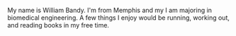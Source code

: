 My name is William Bandy.
I'm from Memphis and my I am majoring in biomedical engineering.
A few things I enjoy would be running, working out, and reading books in my free time. 
